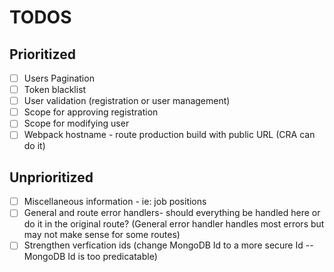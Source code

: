 # TODOS

## Prioritized

- [ ] Users Pagination
- [ ] Token blacklist
- [ ] User validation (registration or user management)
- [ ] Scope for approving registration
- [ ] Scope for modifying user
- [ ] Webpack hostname - route production build with public URL (CRA can do it)

## Unprioritized

- [ ] Miscellaneous information - ie: job positions
- [ ] General and route error handlers- should everything be handled here or do it in the original route? (General error handler handles most errors but may not make sense for some routes)
- [ ] Strengthen verfication ids (change MongoDB Id to a more secure Id -- MongoDB Id is too predicatable)